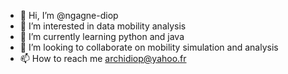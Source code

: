 - 👋 Hi, I’m @ngagne-diop
- 👀 I’m interested in data mobility analysis
- 🌱 I’m currently learning python and java
- 💞️ I’m looking to collaborate on mobility simulation and analysis
- 📫 How to reach me archidiop@yahoo.fr

<!---
ngagne-diop/ngagne-diop is a ✨ special ✨ repository because its `README.md` (this file) appears on your GitHub profile.
You can click the Preview link to take a look at your changes.
--->
